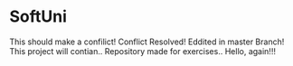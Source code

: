 # SoftUni
This should make a confilict!
Conflict Resolved!
Eddited in master Branch!
This project will contian.. Repository made for exercises..
Hello, again!!!